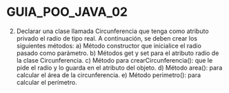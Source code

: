 # GUIA_POO_JAVA_02
2. Declarar una clase llamada Circunferencia que tenga como atributo privado el radio de 
tipo real. A continuación, se deben crear los siguientes métodos:
a) Método constructor que inicialice el radio pasado como parámetro.
b) Métodos get y set para el atributo radio de la clase Circunferencia.
c) Método para crearCircunferencia(): que le pide el radio y lo guarda en el atributo del 
objeto.
d) Método area(): para calcular el área de la circunferencia.
e) Método perimetro(): para calcular el perímetro.
